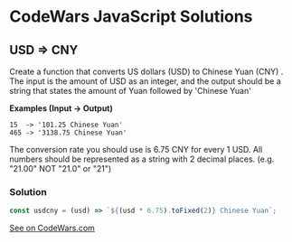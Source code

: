 # CodeWars JavaScript Solutions

## USD => CNY

Create a function that converts US dollars (USD) to Chinese Yuan (CNY) . The input is the amount of USD as an integer, and the output should be a string that states the amount of Yuan followed by 'Chinese Yuan'

**Examples (Input -> Output)**

```
15  -> '101.25 Chinese Yuan'
465 -> '3138.75 Chinese Yuan'
```

The conversion rate you should use is 6.75 CNY for every 1 USD. All numbers should be represented as a string with 2 decimal places. (e.g. "21.00" NOT "21.0" or "21")

### Solution

```javascript
const usdcny = (usd) => `${(usd * 6.75).toFixed(2)} Chinese Yuan`;
```

[See on CodeWars.com](https://www.codewars.com/kata/5977618080ef220766000022)
